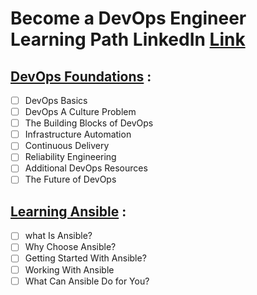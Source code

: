 # Become a DevOps Engineer Learning Path LinkedIn [Link](https://www.linkedin.com/learning/paths/become-a-devops-engineer)


## [DevOps Foundations](https://www.linkedin.com/learning/devops-foundations) :
- [ ] DevOps Basics
- [ ] DevOps A Culture Problem
- [ ] The Building Blocks of DevOps
- [ ] Infrastructure Automation
- [ ] Continuous Delivery
- [ ] Reliability Engineering
- [ ] Additional DevOps Resources
- [ ] The Future of DevOps

## [Learning Ansible](https://www.linkedin.com/learning/learning-ansible-2020?) :
- [ ] what Is Ansible?
- [ ] Why Choose Ansible?
- [ ] Getting Started With Ansible?
- [ ] Working With Ansible
- [ ] What Can Ansible Do for You?
